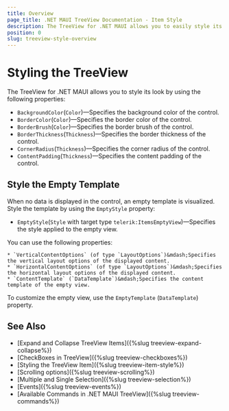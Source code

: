 ```yaml
---
title: Overview
page_title: .NET MAUI TreeView Documentation - Item Style
description: The TreeView for .NET MAUI allows you to easily style its look.
position: 0
slug: treeview-style-overview
---
```


# Styling the TreeView

The TreeView for .NET MAUI allows you to style its look by using the following properties:

* `BackgroundColor`(`Color`)&mdash;Specifies the background color of the control.
* `BorderColor`(`Color`)&mdash;Specifies the border color of the control.
* `BorderBrush`(`Color`)&mdash;Specifies the border brush of the control.
* `BorderThickness`(`Thickness`)&mdash;Specifies the border thickness of the control.
* `CornerRadius`(`Thickness`)&mdash;Specifies the corner radius of the control.
* `ContentPadding`(`Thickness`)&mdash;Specifies the content padding of the control.

## Style the Empty Template

When no data is displayed in the control, an empty template is visualized. Style the template by using the `EmptyStyle` property: 

* `EmptyStyle`(`Style` with target type `telerik:ItemsEmptyView`)&mdash;Specifies the style applied to the empty view.

You can use the following properties: 

    * `VerticalContentOptions` (of type `LayoutOptions`)&mdash;Specifies the vertical layout options of the displayed content.
    * `HorizontalContentOptions` (of type `LayoutOptions`)&mdash;Specifies the horizontal layout options of the displayed content.
    * `ContentTemplate` (`DataTemplate`)&mdash;Specifies the content template of the empty view.

To customize the empty view, use the `EmptyTemplate` (`DataTemplate`) property. 

## See Also

* [Expand and Collapse TreeView Items]({%slug treeview-expand-collapse%})
* [CheckBoxes in TreeView]({%slug treeview-checkboxes%})
* [Styling the TreeView Item]({%slug treeview-item-style%})
* [Scrolling options]({%slug treeview-scrolling%})
* [Multiple and Single Selection]({%slug treeview-selection%})
* [Events]({%slug treeview-events%})
* [Available Commands in .NET MAUI TreeView]({%slug treeview-commands%})
